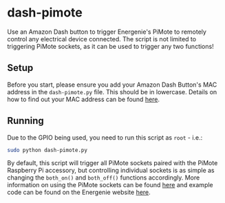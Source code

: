 # dash-pimote

Use an Amazon Dash button to trigger Energenie's PiMote to remotely control any electrical device connected. The script is not limited to triggering PiMote sockets, as it can be used to trigger any two functions!

## Setup
Before you start, please ensure you add your Amazon Dash Button's MAC address in the `dash-pimote.py` file. This should be in lowercase. Details on how to find out your MAC address can be found [here](https://www.raspberrypi.org/magpi/hack-amazon-dash-button-raspberry-pi/).

## Running
Due to the GPIO being used, you need to run this script as `root` - i.e.:

```bash
sudo python dash-pimote.py
```

By default, this script will trigger all PiMote sockets paired with the PiMote Raspberry Pi accessory, but controlling individual sockets is as simple as changing the `both_on()` and `both_off()` functions accordingly. More information on using the PiMote sockets can be found [here](https://energenie4u.co.uk/res/pdfs/ENER314%20UM.pdf) and example code can be found on the Energenie website [here](https://energenie4u.co.uk/catalogue/download_software/ENER002-2PI.py).
